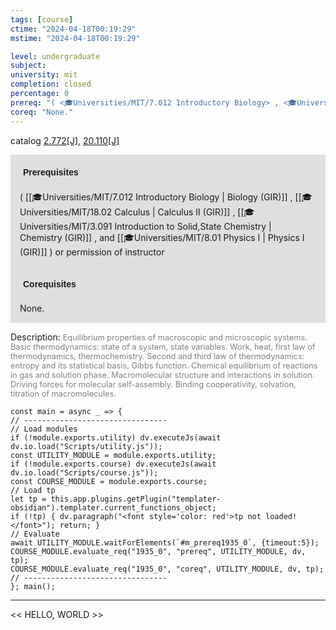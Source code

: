 ```yaml
---
tags: [course]
ctime: "2024-04-18T00:19:29"
mstime: "2024-04-18T00:19:29"

level: undergraduate
subject: 
university: mit
completion: closed
percentage: 0
prereq: "( <🎓Universities/MIT/7.012 Introductory Biology> , <🎓Universities/MIT/18.02 Calculus> , <🎓Universities/MIT/3.091 Introduction to Solid,State Chemistry> , and <🎓Universities/MIT/8.01 Physics I> ) or permission of instructor"
coreq: "None."
---
```


catalog [2.772[J]](http://student.mit.edu/catalog/m2b.html#2.772), [20.110[J]](http://student.mit.edu/catalog/m20a.html#20.110)

<span style="display: block; padding: 15px; background-color: rgb(100, 100, 100, 0.2);"><font id="m_prereq1935_0" style="display: block; font-family: Arial, sans-serif; font-weight: bold; padding: 5px">Prerequisites</font><br><span id="prereq1935_0">( [[🎓Universities/MIT/7.012 Introductory Biology | Biology (GIR)]] , [[🎓Universities/MIT/18.02 Calculus | Calculus II (GIR)]] , [[🎓Universities/MIT/3.091 Introduction to Solid,State Chemistry | Chemistry (GIR)]] , and [[🎓Universities/MIT/8.01 Physics I | Physics I (GIR)]] ) or permission of instructor</span></span>
<span style="display: block; padding: 15px; background-color: rgb(100, 100, 100, 0.2);"><font id="m_coreq1935_0" style="display: block; font-family: Arial, sans-serif; font-weight: bold; padding: 5px">Corequisites</font><br><span id="coreq1935_0">None.</span></span>

<font style="">Description:</font>
<font style="color: grey; font-size: 0.8rem;">Equilibrium properties of macroscopic and microscopic systems. Basic thermodynamics: state of a system, state variables. Work, heat, first law of thermodynamics, thermochemistry. Second and third law of thermodynamics: entropy and its statistical basis, Gibbs function. Chemical equilibrium of reactions in gas and solution phase. Macromolecular structure and interactions in solution. Driving forces for molecular self-assembly. Binding cooperativity, solvation, titration of macromolecules.</font>

```dataviewjs
const main = async _ => {
// --------------------------------
// Load modules
if (!module.exports.utility) dv.executeJs(await dv.io.load("Scripts/utility.js"));
const UTILITY_MODULE = module.exports.utility;
if (!module.exports.course) dv.executeJs(await dv.io.load("Scripts/course.js"));
const COURSE_MODULE = module.exports.course;
// Load tp
let tp = this.app.plugins.getPlugin("templater-obsidian").templater.current_functions_object;
if (!tp) { dv.paragraph("<font style='color: red'>tp not loaded!</font>"); return; }
// Evaluate
await UTILITY_MODULE.waitForElements(`#m_prereq1935_0`, {timeout:5});
COURSE_MODULE.evaluate_req("1935_0", "prereq", UTILITY_MODULE, dv, tp);
COURSE_MODULE.evaluate_req("1935_0", "coreq", UTILITY_MODULE, dv, tp);
// --------------------------------
}; main();
```

---

<< HELLO, WORLD >>

